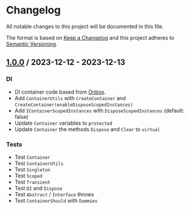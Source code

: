 # Changelog
All notable changes to this project will be documented in this file.

The format is based on [Keep a Changelog](http://keepachangelog.com/en/1.0.0/)
and this project adheres to [Semantic Versioning](http://semver.org/spec/v2.0.0.html).

## [1.0.0] / 2023-12-12 - 2023-12-13
### DI
- DI container code based from [Onbox](https://github.com/engthiago/Onboxframework).
- Add `ContainerUtils` with `CreateContainer` and `CreateContainer(enableDisposeScopedInstances)`
- Add `IContainerScopedInstances` with `DisposeScopedInstances` (default: false)
- Update `Container` variables to `protected`
- Update `Container` the methods `Dispose` and `Clear` to `virtual`
### Tests
- Test `Container`
- Test `ContainerUtils`
- Test `Singleton`
- Test `Scoped`
- Test `Transient`
- Test `DI` and `Dispose`
- Test `Abstract` / `Interface` throws
- Test `ContainerShould` with `Dummies`

[vNext]: ../../compare/1.0.0...HEAD
[1.0.0]: ../../compare/1.0.0